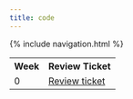 ```yaml
---
title: code
---
```


{% include navigation.html %}

<table>
   <tr>
    <th>Week</th>
    <th>Review Ticket</th>
   </tr>
   
   <tr>
    <td>0</td>
    <td><a href="https://github.com/vaishavijay/pain.github.io/issues/2">Review ticket</td>
   </tr>
